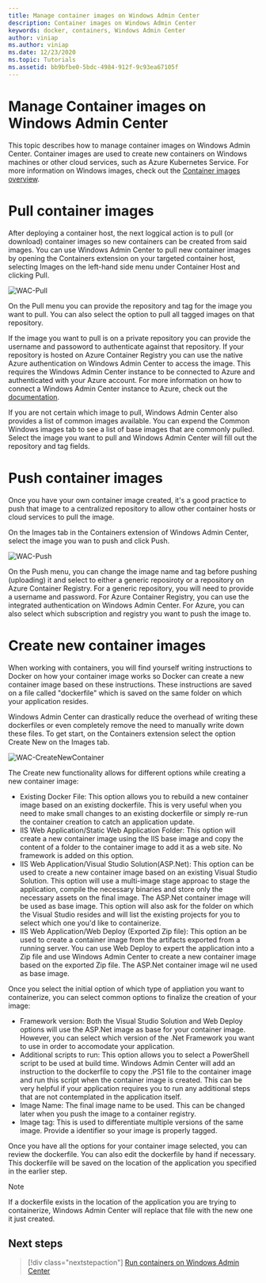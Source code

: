 ```yaml
---
title: Manage container images on Windows Admin Center
description: Container images on Windows Admin Center
keywords: docker, containers, Windows Admin Center
author: viniap
ms.author: viniap
ms.date: 12/23/2020
ms.topic: Tutorials
ms.assetid: bb9bfbe0-5bdc-4984-912f-9c93ea67105f
---
```

# Manage Container images on Windows Admin Center

This topic describes how to manage container images on Windows Admin Center. Container images are used to create new containers on Windows machines or other cloud services, such as Azure Kubernetes Service. For more information on Windows images, check out the [Container images overview](https://docs.microsoft.com/en-us/virtualization/windowscontainers/about/#container-images).

# Pull container images

After deploying a container host, the next loggical action is to pull (or download) container images so new containers can be created from said images. You can use Windows Admin Center to pull new container images by opening the Containers extension on your targeted container host, selecting Images on the left-hand side menu under Container Host and clicking Pull.

![WAC-Pull](./media/WAC-Pull.png)

On the Pull menu you can provide the repository and tag for the image you want to pull. You can also select the option to pull all tagged images on that repository.

If the image you want to pull is on a private repository you can provide the username and passoword to authenticate against that repository. If your repository is hosted on Azure Container Registry you can use the native Azure authentication on Windows Admin Center to access the image. This requires the Windows Admin Center instance to be connected to Azure and authenticated with your Azure account. For more information on how to connect a Windows Admin Center instance to Azure, check out the [documentation](https://docs.microsoft.com/en-us/windows-server/manage/windows-admin-center/azure/azure-integration).

If you are not certain which image to pull, Windows Admin Center also provides a list of common images available. You can expend the Common Windows images tab to see a list of base images that are commonly pulled. Select the image you want to pull and Windows Admin Center will fill out the repository and tag fields.

# Push container images

Once you have your own container image created, it's a good practice to push that image to a centralized repository to allow other container hosts or cloud services to pull the image.

On the Images tab in the Containers extension of Windows Admin Center, select the image you wan to push and click Push.

![WAC-Push](./media/WAC-Push.png)

On the Push menu, you can change the image name and tag before pushing (uploading) it and select to either a generic reposiroty or a repository on Azure Container Registry. For a generic repository, you will need to provide a username and password. For Azure Container Registry, you can use the integrated authentication on Windows Admin Center. For Azure, you can also select which subscription and registry you want to push the image to.

# Create new container images

When working with containers, you will find yourself writing instructions to Docker on how your container image works so Docker can create a new container image based on these instructions. These instructions are saved on a file called "dockerfile" which is saved on the same folder on which your application resides. 

Windows Admin Center can drastically reduce the overhead of writing these dockerfiles or even completely remove the need to manually write down these files. To get start, on the Containers extension select the option Create New on the Images tab.

![WAC-CreateNewContainer](./media/WAC-CreateNew.png)

The Create new functionality allows for different options while creating a new container image:

- Existing Docker File: This option allows you to rebuild a new container image based on an existing dockerfile. This is very useful when you need to make small changes to an existing dockerfile or simply re-run the container creation to catch an application update.
- IIS Web Application/Static Web Application Folder: This option will create a new container image using the IIS base image and copy the content of a folder to the container image to add it as a web site. No framework is added on this option.
- IIS Web Application/Visual Studio Solution(ASP.Net): This option can be used to create a new container image based on an existing Visual Studio Solution. This option will use a multi-image stage approac to stage the application, compile the necessary binaries and store only the necessary assets on the final image. The ASP.Net container image will be used as base image. This option will also ask for the folder on which the Visual Studio resides and will list the existing projects for you to select which one you'd like to containerize.
- IIS Web Application/Web Deploy (Exported Zip file): This option an be used to create a container image from the artifacts exported from a running server. You can use Web Deploy to expert the application into a Zip file and use Windows Admin Center to create a new container image based on the exported Zip file. The ASP.Net container image wil ne used as base image.

Once you select the initial option of which type of appliation you want to containerize, you can select common options to finalize the creation of your image:

- Framework version: Both the Visual Studio Solution and Web Deploy options will use the ASP.Net image as base for your container image. However, you can select which version of the .Net Framework you want to use in order to accomodate your application.
- Additional scripts to run: This option allows you to select a PowerShell script to be used at build time. Windows Admin Center will add an instruction to the dockerfile to copy the .PS1 file to the container image and run this script when the container image is created. This can be very helpful if your application requires you to run any additional steps that are not contemplated in the application itself.
- Image Name: The final image name to be used. This can be changed later when you push the image to a container registry.
- Image tag: This is used to differentiate multiple versions of the same image. Provide a identifier so your image is properly tagged.

Once you have all the options for your container image selected, you can review the dockerfile. You can also edit the dockerfile by hand if necessary. This dockerfile will be saved on the location of the application you specified in the earlier step. 

>[!Note]
>If a dockerfile exists in the location of the application you are trying to containerize, Windows Admin Center will replace that file with the new one it just created.

## Next steps

> [!div class="nextstepaction"]
> [Run containers on Windows Admin Center](./WAC-Containers.md)